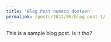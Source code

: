 ```yaml
---
title: 'Blog Post numero dosteen'
permalink: /posts/2012/08/blog-post-1/
---
```


This is a sample blog post. Is it tho?
